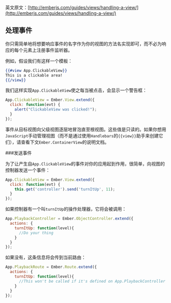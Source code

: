 英文原文：[http://emberjs.com/guides/views/handling-a-view/](http://emberjs.com/guides/views/handling-a-view/)

## 处理事件

你只需简单地将想要响应事件的名字作为你的视图的方法名实现即可，而不必为响应的每个元素上注册事件监听器。

例如，假设我们有这样一个模板：

```handlebars
{{#view App.ClickableView}}
This is a clickable area!
{{/view}}
```

我们这样实现`App.ClickableView`使之每当被点击，会显示一个警告框：

```javascript
App.ClickableView = Ember.View.extend({
  click: function(evt) {
    alert("ClickableView was clicked!");
  }
});
```

事件从目标视图向父级视图逐层地冒泡直至根视图。这些值是只读的。如果你想用`JavaScript`手动管理视图（而不是通过使用`Handlebars`的`{{view}}`助手来创建它们），请查看下文`Ember.ContainerView`的说明文档。

###发送事件

为了让产生自`App.ClickableView`的事件对你的应用起到作用，很简单，向视图的控制器发送一个事件：

```javascript
App.ClickableView = Ember.View.extend({
  click: function(evt) {
    this.get('controller').send('turnItUp', 11); 
  }
});
```

如果控制器有一个叫`turnItUp`的操作处理器，它将会被调用：


```javascript
App.PlaybackController = Ember.ObjectController.extend({
  actions: {
    turnItUp: function(level){
      //Do your thing
    }
  }
});
```

如果没有，这条信息将会传到当前路由：

```javascript
App.PlaybackRoute = Ember.Route.extend({
  actions: {
    turnItUp: function(level){
      //This won't be called if it's defined on App.PlaybackController
    }
  }
});
```
